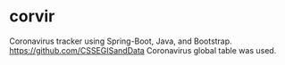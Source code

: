 # corvir 
Coronavirus tracker using Spring-Boot, Java, and Bootstrap.
https://github.com/CSSEGISandData Coronavirus global table was used. 
